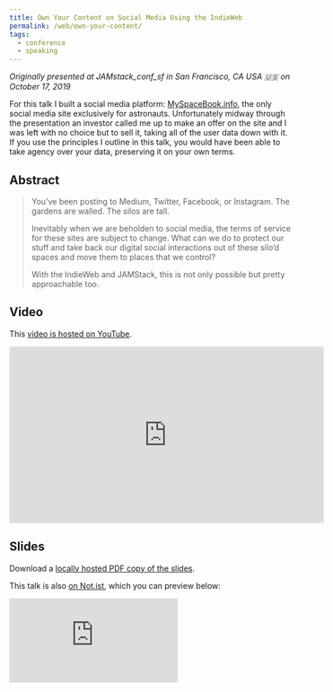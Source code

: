 ```yaml
---
title: Own Your Content on Social Media Using the IndieWeb
permalink: /web/own-your-content/
tags:
  - conference
  - speaking
---
```


_Originally presented at JAMstack_conf_sf in San Francisco, CA USA 🇺🇸 on October 17, 2019_

For this talk I built a social media platform: [MySpaceBook.info](https://myspacebook.info/), the only social media site exclusively for astronauts. Unfortunately midway through the presentation an investor called me up to make an offer on the site and I was left with no choice but to sell it, taking all of the user data down with it. If you use the principles I outline in this talk, you would have been able to take agency over your data, preserving it on your own terms.

## Abstract

> You’ve been posting to Medium, Twitter, Facebook, or Instagram. The gardens are walled. The silos are tall.
> 
> Inevitably when we are beholden to social media, the terms of service for these sites are subject to change. What can we do to protect our stuff and take back our digital social interactions out of these silo’d spaces and move them to places that we control?
> 
> With the IndieWeb and JAMStack, this is not only possible but pretty approachable too.

## Video

This [video is hosted on YouTube](https://www.youtube.com/watch?v=X3SrZuH00GQ).

<div class="fullwidth"><div class="fluid-width-video-wrapper"><iframe width="560" height="315" src="https://www.youtube.com/embed/X3SrZuH00GQ" frameborder="0" allow="accelerometer; autoplay; encrypted-media; gyroscope; picture-in-picture" allowfullscreen></iframe></div></div>

## Slides

Download a [locally hosted PDF copy of the slides](/presentations/2019-own-your-data.pdf).

This talk is also [on Not.ist](https://noti.st/zachleat/Uo8jkv/own-your-content-on-social-media-with-the-indie-web), which you can preview below:

<div class="fullwidth"><div class="fluid-width-video-wrapper"><iframe src="https://noti.st/zachleat/Uo8jkv/embed" frameborder="0" allowfullscreen></iframe></div></div>

